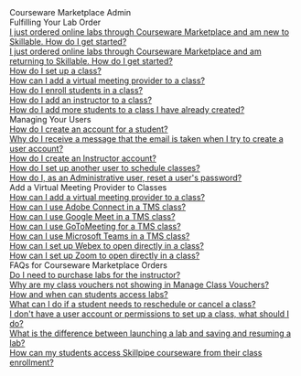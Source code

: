 <!-- 
    Adding new documents!
    1. Duplicate the following:
        <a class="subtopic_link" href="insert_document_link_here*">
            <div class="subtopic_title">insert_document_title here</div>
            <div class="subtopic_description">insert_document_description_here</div>
        </a>
    2. Replace:
        href link with your document's link
        subtopic_title text with your document's title
        subtopic_description text with your document's description
    3. Place in respective subtopic group
    4. Ensure to add the new document in A-Z index
-->

<div class="categoriesHeader" tabindex="0" title="Arvato Marketplace Admin Docs Container">Courseware Marketplace Admin</div>
<div class="accordionModule">
  <div class="subtopic selected">
    <div class="subtopic_header" tabindex="0" title="Fulfilling Your Lab Order Docs" role="button" aria-selected="true" selected>Fulfilling Your Lab Order</div>
    <div id="body_1" class="subtopic_links">
      <a class="subtopic_link" href="/tms/arvato-marketplace/fulfilling-marketplace-order/getting-started.md">
        <div class="subtopic_title">I just ordered online labs through Courseware Marketplace and am new to Skillable. How do I get started?</div>
      </a>
      <a class="subtopic_link" href="/tms/arvato-marketplace/fulfilling-marketplace-order/getting-started-returning-customers.md">
        <div class="subtopic_title">I just ordered online labs through Courseware Marketplace and am returning to Skillable. How do I get started?</div>
      </a>
        <a class="subtopic_link" href="/tms/arvato-marketplace/fulfilling-marketplace-order/set-up-class.md">
        <div class="subtopic_title">How do I set up a class?</div>
      </a>
        <a class="subtopic_link" href="/tms/arvato-marketplace/fulfilling-marketplace-order/integrate-virtualmeetingprovider.md">
        <div class="subtopic_title">How can I add a virtual meeting provider to a class?</div>
      </a>
      <a class="subtopic_link" href="/tms/arvato-marketplace/fulfilling-marketplace-order/enroll-students-in-class.md">
        <div class="subtopic_title">How do I enroll students in a class?</div>
      </a>
      <a class="subtopic_link" href="/tms/arvato-marketplace/fulfilling-marketplace-order/add-instructor-to-class.md">
        <div class="subtopic_title">How do I add an instructor to a class?</div>
      </a>
      <a class="subtopic_link" href="/tms/arvato-marketplace/fulfilling-marketplace-order/add-more-students-to-class.md">
        <div class="subtopic_title">How do I add more students to a class I have already created?</div>
      </a>
    </div>
  </div>
  <div class="subtopic">
    <div class="subtopic_header" tabindex="0" title="Managing Your Users Docs" role="button" aria-selected="false">Managing Your Users</div>
    <div class="subtopic_links">
      <a class="subtopic_link" href="/tms/arvato-marketplace/user-accounts/create-student-account.md">
        <div class="subtopic_title">How do I create an account for a student?</div>
      </a>
      <a class="subtopic_link" href="/tms/arvato-marketplace/user-accounts/email-taken-message.md">
        <div class="subtopic_title">Why do I receive a message that the email is taken when I try to create a user account?</div>
      </a>
      <a class="subtopic_link" href="/tms/arvato-marketplace/user-accounts/create-instructor-account.md">
        <div class="subtopic_title">How do I create an Instructor account?</div>
      </a>
      <a class="subtopic_link" href="/tms/arvato-marketplace/user-accounts/create-operations-manager.md">
        <div class="subtopic_title">How do I set up another user to schedule classes?</div>
      </a>
      <a class="subtopic_link" href="/tms/arvato-marketplace/user-accounts/reset-user-password.md">
        <div class="subtopic_title">How do I, as an Administrative user, reset a user's password?</div>
      </a>
  </div>
  </div>
  <div class="subtopic">
    <div class="subtopic_header" tabindex="0" title="Add a Virtual Meeting Provider to Classes" role="button" aria-selected="false">Add a Virtual Meeting Provider to Classes</div>
    <div class="subtopic_links">
        <a class="subtopic_link" href="/tms/arvato-marketplace/fulfilling-marketplace-order/integrate-virtualmeetingprovider.md">
        <div class="subtopic_title">How can I add a virtual meeting provider to a class?</div>
      </a>
        <a class="subtopic_link" href="/tms/tms-administrators/classes/virtual-meetings/streaming-adobeconnect.md">
        <div class="subtopic_title">How can I use Adobe Connect in a TMS class?</div>
      </a>
              <a class="subtopic_link" href="/tms/tms-administrators/classes/virtual-meetings/streaming-googlemeet.md">
        <div class="subtopic_title">How can I use Google Meet in a TMS class?</div>
      </a>
              <a class="subtopic_link" href="/tms/tms-administrators/classes/virtual-meetings/streaming-teams.md">
        <div class="subtopic_title">How can I use GoToMeeting for a TMS class?</div>
      </a>
              <a class="subtopic_link" href="/tms/tms-administrators/classes/virtual-meetings/streaming-adobeconnect.md">
        <div class="subtopic_title">How can I use Microsoft Teams in a TMS class?</div>
      </a>
              <a class="subtopic_link" href="/tms/tms-administrators/classes/virtual-meetings/streaming-webex.md">
        <div class="subtopic_title">How can I set up Webex to open directly in a class?</div>
      </a>
        <a class="subtopic_link" href="/tms/tms-administrators/classes/virtual-meetings/streaming-zoom.md">
        <div class="subtopic_title">How can I set up Zoom to open directly in a class?</div>
      </a>
      </div>
  </div>
  <div class="subtopic">
    <div class="subtopic_header" tabindex="0" title="FAQs for Courseware Marketplace Orders Docs" role="button" aria-selected="false">FAQs for Courseware Marketplace Orders</div>
    <div class="subtopic_links">
      <a class="subtopic_link" href="/tms/arvato-marketplace/faq-for-arvato-marketplace/purchase-labs-for-instructor.md">
        <div class="subtopic_title">Do I need to purchase labs for the instructor?</div>
      </a>
      <a class="subtopic_link" href="/tms/arvato-marketplace/faq-for-arvato-marketplace/vouchers-not-showing-in-manage-class-vouchers.md">
        <div class="subtopic_title">Why are my class vouchers not showing in Manage Class Vouchers?</div>
      </a>
      <a class="subtopic_link" href="/tms/arvato-marketplace/faq-for-arvato-marketplace/students-access-labs.md">
        <div class="subtopic_title">How and when can students access labs?</div>
      </a>
      <a class="subtopic_link" href="/tms/arvato-marketplace/faq-for-arvato-marketplace/reschedule-cancel-student.md">
        <div class="subtopic_title">What can I do if a student needs to reschedule or cancel a class?</div>
      </a>
      <a class="subtopic_link" href="/tms/arvato-marketplace/faq-for-arvato-marketplace/need-account-to-schedule-class.md">
        <div class="subtopic_title">I don't have a user account or permissions to set up a class, what should I do?</div>
      </a>
      <a class="subtopic_link" href="/tms/arvato-marketplace/faq-for-arvato-marketplace/launching-lab-vs-saving-resuming-lab.md">
        <div class="subtopic_title">What is the difference between launching a lab and saving and resuming a lab?</div>
      </a>
      <a class="subtopic_link" href="/tms/arvato-marketplace/faq-for-arvato-marketplace/access-skillpipe-courseware.md">
        <div class="subtopic_title">How can my students access Skillpipe courseware from their class enrollment?</div>
      </a>
    </div>
  </div>
</div>
